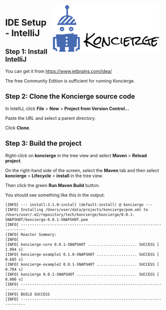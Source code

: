 <img src="images/koncierge-logo.svg" alt="Koncierge" style="float: right; margin-right: 10px; margin-left: 10px;  height: 150px" />

# IDE Setup - IntelliJ

## Step 1: Install IntelliJ

You can get it from https://www.jetbrains.com/idea/

The free Community Edition is sufficient for running Koncierge.

## Step 2: Clone the Koncierge source code

In IntelliJ, click **File** > **New** > **Project from Version Control...**

Paste the URL and select a parent directory.

Click **Clone**.

## Step 3: Build the project

Right-click on **koncierge** in the tree view and select **Maven** > **Reload project**.

On the right-hand side of the screen, select the **Maven** tab and then 
select **koncierge** > **Lifecycle** > **install** in the tree view.

Then click the green **Run Maven Build** button. 

You should see something like this in the output:

```shell
[INFO] --- install:3.1.0:install (default-install) @ koncierge ---
[INFO] Installing /Users/user/data/projects/koncierge/pom.xml to /Users/user/.m2/repository/tech/koncierge/koncierge/0.0.1-SNAPSHOT/koncierge-0.0.1-SNAPSHOT.pom
[INFO] ------------------------------------------------------------------------
[INFO] Reactor Summary:
[INFO] 
[INFO] koncierge-core 0.0.1-SNAPSHOT ...................... SUCCESS [  1.994 s]
[INFO] koncierge-example1 0.1.0-SNAPSHOT .................. SUCCESS [  0.685 s]
[INFO] koncierge-example2 0.0.1-SNAPSHOT .................. SUCCESS [  0.704 s]
[INFO] koncierge 0.0.1-SNAPSHOT ........................... SUCCESS [  0.006 s]
[INFO] ------------------------------------------------------------------------
[INFO] BUILD SUCCESS
[INFO] ------------------------------------------------------------------------
```



